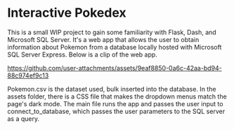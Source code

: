 # Interactive Pokedex
This is a small WIP project to gain some familiarity with Flask, Dash, and Microsoft SQL Server. It's a web app that allows the user to obtain information about Pokemon from a database locally hosted with Microsoft SQL Server Express. Below is a clip of the web app.

https://github.com/user-attachments/assets/9eaf8850-0a6c-42aa-bd94-88c974ef9c13

Pokemon.csv is the dataset used, bulk inserted into the database. In the assets folder, there is a CSS file that makes the dropdown menus match the page's dark mode. The main file runs the app and passes the user input to connect_to_database, which passes the user parameters to the SQL server as a query.
